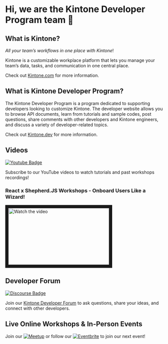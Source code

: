 # Hi, we are the Kintone Developer Program team 🎉

## What is Kintone?
_All your team’s workflows in one place with Kintone_!

Kintone is a customizable workplace platform that lets you manage your team’s data, tasks, and communication in one central place.

Check out [Kintone.com](https://www.kintone.com/) for more information.

## What is Kintone Developer Program?
The Kintone Developer Program is a program dedicated to supporting developers looking to customize Kintone. The developer website allows you to browse API documents, learn from tutorials and sample codes, post questions, share comments with other developers and Kintone engineers, and discuss a variety of developer-related topics.

Check out [Kintone.dev](https://kintone.dev/) for more information.

## Videos
[![Youtube Badge](https://img.shields.io/badge/-KintoneDeveloperProgram-darkred?style=for-the-badge&logo=youtube&logoColor=white&link=https://www.youtube.com/c/KintoneDeveloperProgram)](https://www.youtube.com/c/KintoneDeveloperProgram)  

Subscribe to our YouTube videos to watch tutorials and past workshops recordings!

### React x Shepherd.JS Workshops - Onboard Users Like a Wizard!

<a href="http://www.youtube.com/watch?feature=player_embedded&v=rQhRESq_tsc" target="_blank">
 <img src="http://img.youtube.com/vi/rQhRESq_tsc/mqdefault.jpg" alt="Watch the video" width="320" height="180" border="10" />
</a>

## Developer Forum

[![Discourse Badge](https://img.shields.io/discourse/topics?server=https%3A%2F%2Fforum.kintone.dev&style=for-the-badge)](https://forum.kintone.dev/)

Join our [Kintone Developer Forum](https://forum.kintone.dev/) to ask questions, share your ideas, and connect with other developers.

## Live Online Workshops & In-Person Events

Join our [![Meetup](https://img.shields.io/static/v1?style=for-the-badge&message=Meetup&color=ED1C40&logo=Meetup&logoColor=FFFFFF&label=)](https://www.meetup.com/kintone-developers/) or follow our 
[![Eventbrite](https://img.shields.io/static/v1?style=for-the-badge&message=Eventbrite&color=F05537&logo=Eventbrite&logoColor=FFFFFF&label=)](https://www.eventbrite.com/o/kintone-developer-program-35299961053) to join our next event!
